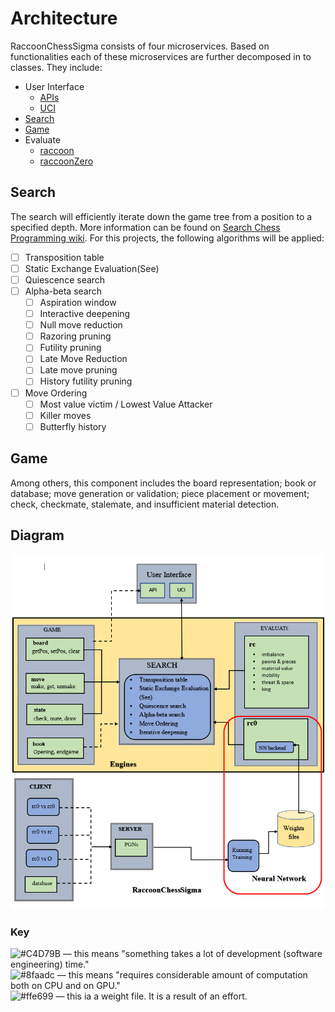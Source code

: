 # Architecture

RaccoonChessSigma consists of four microservices. Based on functionalities each of these microservices are further decomposed in to classes. They include:

- User Interface
  - [APIs](./../rcsigma/ui/api/api.md)
  - [UCI](./../rcsigma/ui/uci/uci.md)  
- [Search](#search)
- [Game](#game)
- Evaluate
  - [raccoon](./../rcsigma/evaluate/rc/rc.md)
  - [raccoonZero](./../rcsigma/evaluate/rc0/rc0.md)

## Search

The search will efficiently iterate down the game tree from a position to a specified depth. More information can be found on [Search Chess Programming wiki](https://www.chessprogramming.org/Search). For this projects, the following algorithms will be applied:

- [ ] Transposition table
- [ ] Static Exchange Evaluation(See)
- [ ] Quiescence search
- [ ] Alpha-beta search
  - [ ] Aspiration window
  - [ ] Interactive deepening
  - [ ] Null move reduction
  - [ ] Razoring pruning
  - [ ] Futility pruning
  - [ ] Late Move Reduction
  - [ ] Late move pruning
  - [ ] History futility pruning
- [ ] Move Ordering
  - [ ] Most value victim / Lowest Value Attacker
  - [ ] Killer moves
  - [ ] Butterfly history

## Game

Among others, this component includes the board representation; book or database; move generation or validation; piece placement or movement; check, checkmate, stalemate, and insufficient material detection.

## Diagram

<p align="center">
  <img width="650" src="https://github.com/medegw01/RaccoonChessSigma/blob/main/rcsigma%20diagram.PNG">
  <br/>
</p>

### Key
![#C4D79B](https://placehold.it/15/C4D79B/000000?text=+) — this means "something takes a lot of development (software engineering) time." <br/>
![#8faadc](https://placehold.it/15/8faadc/000000?text=+) — this means "requires considerable amount of computation both on CPU and on GPU." <br/>
![#ffe699](https://placehold.it/15/ffe699/000000?text=+) — this ia a weight file. It is a result of an effort. <br/>

